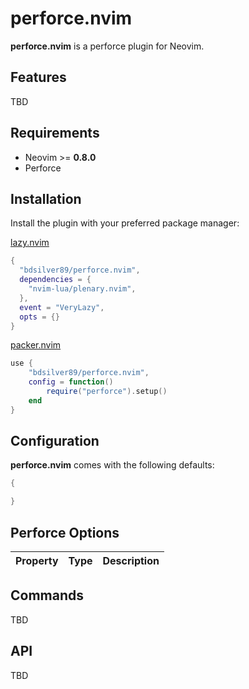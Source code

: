 # perforce.nvim

**perforce.nvim** is a perforce plugin for Neovim.

## Features
TBD

## Requirements
- Neovim >= **0.8.0**
- Perforce

## Installation

Install the plugin with your preferred package manager:

[lazy.nvim](https://github.com/folke/lazy.nvim)
```lua
{
  "bdsilver89/perforce.nvim",
  dependencies = {
    "nvim-lua/plenary.nvim",
  },
  event = "VeryLazy",
  opts = {}
}
```

[packer.nvim](https://github.com/wbthomason/packer.nvim)
```lua
use {
    "bdsilver89/perforce.nvim",
    config = function()
        require("perforce").setup()
    end
}
```

## Configuration

**perforce.nvim** comes with the following defaults:

```lua
{

}
```

## Perforce Options

| **Property** | **Type** | **Description** |
| ------------ | -------- | --------------- |

## Commands
TBD

## API
TBD


